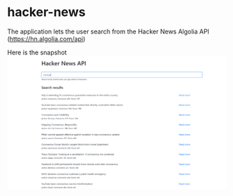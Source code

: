 # hacker-news

The application lets the user search from the Hacker News Algolia API (https://hn.algolia.com/api)

Here is the snapshot ![picture](./hacker-news-API.png)
